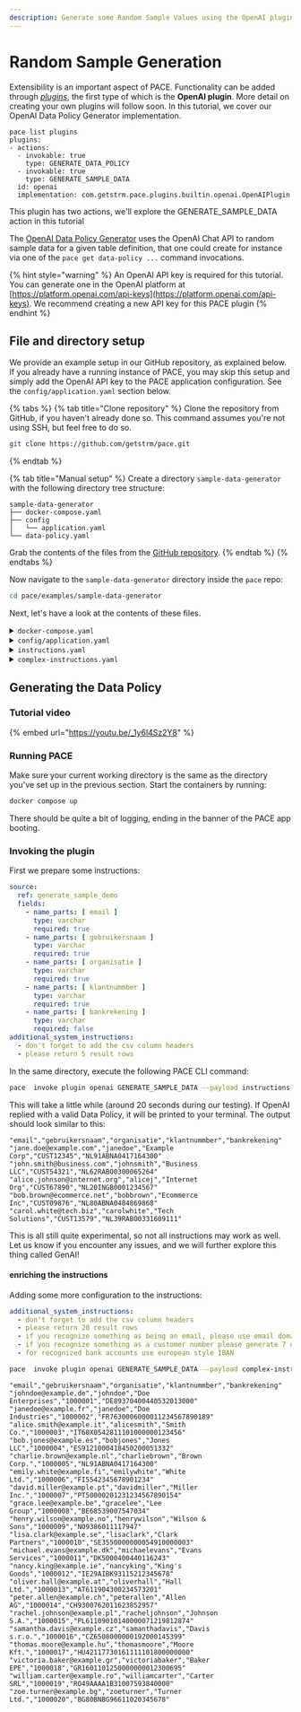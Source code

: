 ```yaml
---
description: Generate some Random Sample Values using the OpenAI plugin
---
```


# Random Sample Generation

Extensibility is an important aspect of PACE. Functionality can be added through [_plugins_](../plugins/definition.md), the first type of which is the **OpenAI plugin**. More detail on creating your own plugins will follow soon. In this tutorial, we cover our OpenAI Data Policy Generator implementation.

```shell
pace list plugins
plugins:
- actions:
  - invokable: true
    type: GENERATE_DATA_POLICY
  - invokable: true
    type: GENERATE_SAMPLE_DATA
  id: openai
  implementation: com.getstrm.pace.plugins.builtin.openai.OpenAIPlugin
```
This plugin has two actions, we'll explore the GENERATE_SAMPLE_DATA action in this tutorial

The [OpenAI Data Policy Generator](../plugins/built-in/openai.md) uses the OpenAI Chat API to random sample data for a given table definition, that one could create for instance via one of the `pace get data-policy ...` command invocations.

{% hint style="warning" %}
An OpenAI API key is required for this tutorial. You can generate one in the OpenAI platform at [https://platform.openai.com/api-keys](https://platform.openai.com/api-keys). We recommend creating a new API key for this PACE plugin
{% endhint %}

## File and directory setup

We provide an example setup in our GitHub repository, as explained below. If you already have a running instance of PACE, you may skip this setup and simply add the OpenAI API key to the PACE application configuration. See the `config/application.yaml` section below.

{% tabs %}
{% tab title="Clone repository" %}
Clone the repository from GitHub, if you haven't already done so. This command assumes you're not using SSH, but feel free to do so.

```bash
git clone https://github.com/getstrm/pace.git
```
{% endtab %}

{% tab title="Manual setup" %}
Create a directory `sample-data-generator` with the following directory tree structure:

```
sample-data-generator
├── docker-compose.yaml
├── config
│   └── application.yaml
└── data-policy.yaml
```

Grab the contents of the files from the [GitHub repository](https://github.com/getstrm/pace/tree/alpha/examples/sample-data-generator).
{% endtab %}
{% endtabs %}

Now navigate to the `sample-data-generator` directory inside the `pace` repo:

```bash
cd pace/examples/sample-data-generator
```

Next, let's have a look at the contents of these files.

<details>

<summary><code>docker-compose.yaml</code></summary>

The compose file defines three services:

* **pace\_app** with the [ports](../../examples/detokenization/docker-compose.yaml#L41) for all different interfaces exposed to the host:
  * `9090` -> Envoy JSON / gRPC REST Transcoding proxy.
  * `50051` -> gRPC.
  * `8080` -> Spring Boot Actuator.
* **postgres\_pace** acts as the persistent layer for PACE to store its Data Policies.
  * Available under `localhost:5432` on your machine.

</details>

<details>

<summary><code>config/application.yaml</code></summary>

This is the Spring Boot application configuration, which specifies the PACE database connection, and the OpenAI API key.

```yaml
spring:
  datasource:
    url: jdbc:postgresql://postgres_pace:5432/pace
    hikari:
      username: pace
      password: pace
      schema: public

app:
  plugins:
    openai:
      api-key: "put-your-api-key-here"
      enabled: true
      model: "gpt-4-1106-preview"
      
```

Make sure to set a valid API key, which you can generate at [https://platform.openai.com/api-keys](https://platform.openai.com/api-keys).
</details>

<details>
<summary><code>instructions.yaml</code></summary>
Some simple instructions to generate the sample data.

```yaml
source:
  ref: generate_sample_demo
  fields:
    - name_parts: [ email ]
      type: varchar
      required: true
    - name_parts: [ gebruikersnaam ]
      type: varchar
      required: true
    - name_parts: [ organisatie ]
      type: varchar
      required: true
    - name_parts: [ klantnummber ]
      type: varchar
      required: true
    - name_parts: [ bankrekening ]
      type: varchar
      required: false

additional_system_instructions:
- don't forget to add the csv column headers
- please return 5 result rows
```

</details>

<details>
<summary><code>complex-instructions.yaml</code></summary>
In this file, we've added some more system instructions, to enrich the generated sample data.

```yaml
source:
  ref: generate_sample_demo
  fields:
    - name_parts: [ email ]
      type: varchar
      required: true
    - name_parts: [ gebruikersnaam ]
      type: varchar
      required: true
    - name_parts: [ organisatie ]
      type: varchar
      required: true
    - name_parts: [ klantnummber ]
      type: varchar
      required: true
    - name_parts: [ bankrekening ]
      type: varchar
      required: false

additional_system_instructions:
  - don't forget to add the csv column headers
  - please return 20 result rows
  - if you recognize something as being an email, please use email domains in europe
  - if you recognize something as a customer number please generate 7 digits between 1000000 and 2999999
  - for recognized bank accounts use european style IBAN
```
</details>

## Generating the Data Policy

### Tutorial video

{% embed url="https://youtu.be/_1y6l4Sz2Y8" %}

### Running PACE

Make sure your current working directory is the same as the directory you've set up in the previous section. Start the containers by running:

```bash
docker compose up
```

There should be quite a bit of logging, ending in the banner of the PACE app booting.

### Invoking the plugin

First we prepare some instructions:

```yaml
source:
  ref: generate_sample_demo
  fields:
    - name_parts: [ email ]
      type: varchar
      required: true
    - name_parts: [ gebruikersnaam ]
      type: varchar
      required: true
    - name_parts: [ organisatie ]
      type: varchar
      required: true
    - name_parts: [ klantnummber ]
      type: varchar
      required: true
    - name_parts: [ bankrekening ]
      type: varchar
      required: false
additional_system_instructions:
  - don't forget to add the csv column headers
  - please return 5 result rows
```
In the same directory, execute the following PACE CLI command:

```bash
pace  invoke plugin openai GENERATE_SAMPLE_DATA --payload instructions.yaml
```

This will take a little while (around 20 seconds during our testing). If OpenAI replied with a valid Data Policy, it will be printed to your terminal. The output should look similar to this:

```text
"email","gebruikersnaam","organisatie","klantnummber","bankrekening"
"jane.doe@example.com","janedoe","Example Corp","CUST12345","NL91ABNA0417164300"
"john.smith@business.com","johnsmith","Business LLC","CUST54321","NL62RABO0300065264"
"alice.johnson@internet.org","alicej","Internet Org","CUST67890","NL20INGB0001234567"
"bob.brown@ecommerce.net","bobbrown","Ecommerce Inc","CUST09876","NL80ABNA0484869868"
"carol.white@tech.biz","carolwhite","Tech Solutions","CUST13579","NL39RABO0331609111"
```

This is all still quite experimental, so not all instructions may work as well. Let us know if you encounter any issues, and we will further explore this thing called GenAI!

#### enriching the instructions

Adding some more configuration to the instructions:
```yaml
additional_system_instructions:
  - don't forget to add the csv column headers
  - please return 20 result rows
  - if you recognize something as being an email, please use email domains in europe
  - if you recognize something as a customer number please generate 7 digits between 1000000 and 2999999
  - for recognized bank accounts use european style IBAN
```

```bash
pace  invoke plugin openai GENERATE_SAMPLE_DATA --payload complex-instructions.yaml
```

```text
"email","gebruikersnaam","organisatie","klantnummber","bankrekening"
"johndoe@example.de","johndoe","Doe Enterprises","1000001","DE89370400440532013000"
"janedoe@example.fr","janedoe","Doe Industries","1000002","FR7630006000011234567890189"
"alice.smith@example.it","alicesmith","Smith Co.","1000003","IT60X0542811101000000123456"
"bob.jones@example.es","bobjones","Jones LLC","1000004","ES9121000418450200051332"
"charlie.brown@example.nl","charliebrown","Brown Corp.","1000005","NL91ABNA0417164300"
"emily.white@example.fi","emilywhite","White Ltd.","1000006","FI5542345678901234"
"david.miller@example.pt","davidmiller","Miller Inc.","1000007","PT50000201231234567890154"
"grace.lee@example.be","gracelee","Lee Group","1000008","BE68539007547034"
"henry.wilson@example.no","henrywilson","Wilson & Sons","1000009","NO9386011117947"
"lisa.clark@example.se","lisaclark","Clark Partners","1000010","SE3550000000054910000003"
"michael.evans@example.dk","michaelevans","Evans Services","1000011","DK5000400440116243"
"nancy.king@example.ie","nancyking","King's Goods","1000012","IE29AIBK93115212345678"
"oliver.hall@example.at","oliverhall","Hall Ltd.","1000013","AT611904300234573201"
"peter.allen@example.ch","peterallen","Allen AG","1000014","CH9300762011623852957"
"rachel.johnson@example.pl","racheljohnson","Johnson S.A.","1000015","PL61109010140000071219812874"
"samantha.davis@example.cz","samanthadavis","Davis s.r.o.","1000016","CZ6508000000192000145399"
"thomas.moore@example.hu","thomasmoore","Moore Kft.","1000017","HU42117730161111101800000000"
"victoria.baker@example.gr","victoriabaker","Baker EPE","1000018","GR1601101250000000012300695"
"william.carter@example.ro","williamcarter","Carter SRL","1000019","RO49AAAA1B31007593840000"
"zoe.turner@example.bg","zoeturner","Turner Ltd.","1000020","BG80BNBG96611020345678"

```
